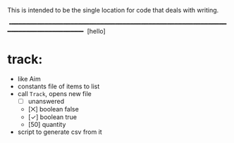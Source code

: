 This is intended to be the single location for code that deals with writing.

╺━━━━━━━━━━━━━━━━━━━━━━━━━━━━━━━━━━━━━━━━━━━━━━━━━━━━━━━━━━━━━━━━━━━━━━━━━━━━━━╸
[hello]
# track:
- like Aim
- constants file of items to list
- call `Track`, opens new file
  - [ ] unanswered
  - [⨉] boolean false
  - [✓] boolean true
  - [50] quantity
- script to generate csv from it
